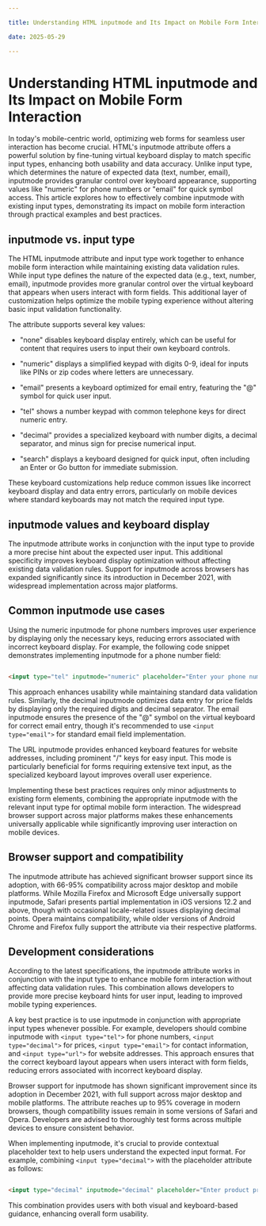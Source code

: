 ```yaml
---

title: Understanding HTML inputmode and Its Impact on Mobile Form Interaction

date: 2025-05-29

---
```



# Understanding HTML inputmode and Its Impact on Mobile Form Interaction

In today's mobile-centric world, optimizing web forms for seamless user interaction has become crucial. HTML's inputmode attribute offers a powerful solution by fine-tuning virtual keyboard display to match specific input types, enhancing both usability and data accuracy. Unlike input type, which determines the nature of expected data (text, number, email), inputmode provides granular control over keyboard appearance, supporting values like "numeric" for phone numbers or "email" for quick symbol access. This article explores how to effectively combine inputmode with existing input types, demonstrating its impact on mobile form interaction through practical examples and best practices.


## inputmode vs. input type

The HTML inputmode attribute and input type work together to enhance mobile form interaction while maintaining existing data validation rules. While input type defines the nature of the expected data (e.g., text, number, email), inputmode provides more granular control over the virtual keyboard that appears when users interact with form fields. This additional layer of customization helps optimize the mobile typing experience without altering basic input validation functionality.

The attribute supports several key values:

- "none" disables keyboard display entirely, which can be useful for content that requires users to input their own keyboard controls.

- "numeric" displays a simplified keypad with digits 0-9, ideal for inputs like PINs or zip codes where letters are unnecessary.

- "email" presents a keyboard optimized for email entry, featuring the "@" symbol for quick user input.

- "tel" shows a number keypad with common telephone keys for direct numeric entry.

- "decimal" provides a specialized keyboard with number digits, a decimal separator, and minus sign for precise numerical input.

- "search" displays a keyboard designed for quick input, often including an Enter or Go button for immediate submission.

These keyboard customizations help reduce common issues like incorrect keyboard display and data entry errors, particularly on mobile devices where standard keyboards may not match the required input type.


## inputmode values and keyboard display

The inputmode attribute works in conjunction with the input type to provide a more precise hint about the expected user input. This additional specificity improves keyboard display optimization without affecting existing data validation rules. Support for inputmode across browsers has expanded significantly since its introduction in December 2021, with widespread implementation across major platforms.


## Common inputmode use cases

Using the numeric inputmode for phone numbers improves user experience by displaying only the necessary keys, reducing errors associated with incorrect keyboard display. For example, the following code snippet demonstrates implementing inputmode for a phone number field:

```html

<input type="tel" inputmode="numeric" placeholder="Enter your phone number">

```

This approach enhances usability while maintaining standard data validation rules. Similarly, the decimal inputmode optimizes data entry for price fields by displaying only the required digits and decimal separator. The email inputmode ensures the presence of the "@" symbol on the virtual keyboard for correct email entry, though it's recommended to use `<input type="email">` for standard email field implementation.

The URL inputmode provides enhanced keyboard features for website addresses, including prominent "/" keys for easy input. This mode is particularly beneficial for forms requiring extensive text input, as the specialized keyboard layout improves overall user experience.

Implementing these best practices requires only minor adjustments to existing form elements, combining the appropriate inputmode with the relevant input type for optimal mobile form interaction. The widespread browser support across major platforms makes these enhancements universally applicable while significantly improving user interaction on mobile devices.


## Browser support and compatibility

The inputmode attribute has achieved significant browser support since its adoption, with 66-95% compatibility across major desktop and mobile platforms. While Mozilla Firefox and Microsoft Edge universally support inputmode, Safari presents partial implementation in iOS versions 12.2 and above, though with occasional locale-related issues displaying decimal points. Opera maintains compatibility, while older versions of Android Chrome and Firefox fully support the attribute via their respective platforms.


## Development considerations

According to the latest specifications, the inputmode attribute works in conjunction with the input type to enhance mobile form interaction without affecting data validation rules. This combination allows developers to provide more precise keyboard hints for user input, leading to improved mobile typing experiences.

A key best practice is to use inputmode in conjunction with appropriate input types whenever possible. For example, developers should combine inputmode with `<input type="tel">` for phone numbers, `<input type="decimal">` for prices, `<input type="email">` for contact information, and `<input type="url">` for website addresses. This approach ensures that the correct keyboard layout appears when users interact with form fields, reducing errors associated with incorrect keyboard display.

Browser support for inputmode has shown significant improvement since its adoption in December 2021, with full support across major desktop and mobile platforms. The attribute reaches up to 95% coverage in modern browsers, though compatibility issues remain in some versions of Safari and Opera. Developers are advised to thoroughly test forms across multiple devices to ensure consistent behavior.

When implementing inputmode, it's crucial to provide contextual placeholder text to help users understand the expected input format. For example, combining `<input type="decimal">` with the placeholder attribute as follows:

```html

<input type="decimal" inputmode="decimal" placeholder="Enter product price">

```

This combination provides users with both visual and keyboard-based guidance, enhancing overall form usability.

